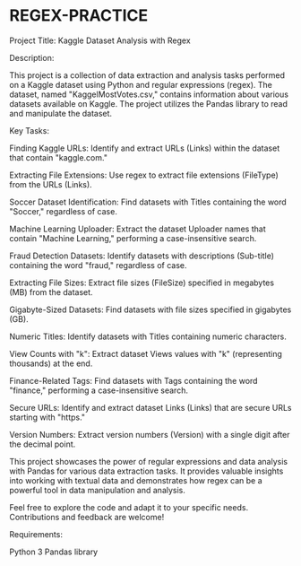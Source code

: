 # REGEX-PRACTICE
Project Title: Kaggle Dataset Analysis with Regex

Description:

This project is a collection of data extraction and analysis tasks performed on a Kaggle dataset using Python and regular expressions (regex). The dataset, named "KaggelMostVotes.csv," contains information about various datasets available on Kaggle. The project utilizes the Pandas library to read and manipulate the dataset.

Key Tasks:

Finding Kaggle URLs: Identify and extract URLs (Links) within the dataset that contain "kaggle.com."

Extracting File Extensions: Use regex to extract file extensions (FileType) from the URLs (Links).

Soccer Dataset Identification: Find datasets with Titles containing the word "Soccer," regardless of case.

Machine Learning Uploader: Extract the dataset Uploader names that contain "Machine Learning," performing a case-insensitive search.

Fraud Detection Datasets: Identify datasets with descriptions (Sub-title) containing the word "fraud," regardless of case.

Extracting File Sizes: Extract file sizes (FileSize) specified in megabytes (MB) from the dataset.

Gigabyte-Sized Datasets: Find datasets with file sizes specified in gigabytes (GB).

Numeric Titles: Identify datasets with Titles containing numeric characters.

View Counts with "k": Extract dataset Views values with "k" (representing thousands) at the end.

Finance-Related Tags: Find datasets with Tags containing the word "finance," performing a case-insensitive search.

Secure URLs: Identify and extract dataset Links (Links) that are secure URLs starting with "https."

Version Numbers: Extract version numbers (Version) with a single digit after the decimal point.

This project showcases the power of regular expressions and data analysis with Pandas for various data extraction tasks. It provides valuable insights into working with textual data and demonstrates how regex can be a powerful tool in data manipulation and analysis.

Feel free to explore the code and adapt it to your specific needs. Contributions and feedback are welcome!

Requirements:

Python 3
Pandas library

